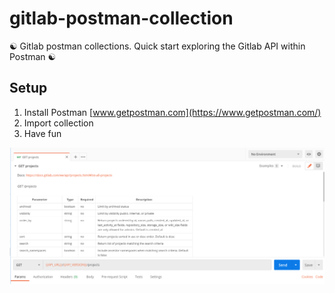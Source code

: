 # gitlab-postman-collection

☯ Gitlab postman collections. Quick start exploring the Gitlab API within Postman ☯

## Setup
1. Install Postman [www.getpostman.com](https://www.getpostman.com/)
1. Import collection
1. Have fun


![Screenshot](https://github.com/cinatic/gitlab-postman-collection/raw/master/images/screen_1.png)
